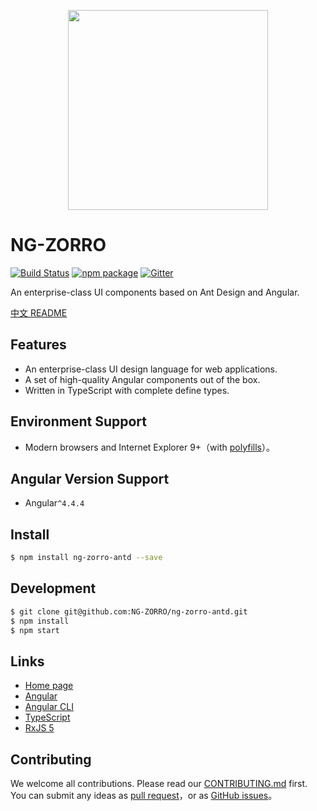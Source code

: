 <p align="center">
  <a href="http://ng.ant.design">
    <img width="320" src="https://ng.ant.design/assets/img/zorro.svg">
  </a>
</p>

# NG-ZORRO
[![Build Status](https://travis-ci.org/NG-ZORRO/ng-zorro-antd.svg?branch=master)](https://travis-ci.org/NG-ZORRO/ng-zorro-antd)
[![npm package](https://img.shields.io/npm/v/ng-zorro-antd.svg)](https://www.npmjs.org/package/ng-zorro-antd)
[![Gitter](https://badges.gitter.im/ng-zorro/ng-zorro-antd.svg)](https://gitter.im/ng-zorro/ng-zorro-antd?utm_source=badge&utm_medium=badge&utm_campaign=pr-badge)

An enterprise-class UI components based on Ant Design and Angular.

[中文 README](README-zh_CN.md)


## Features

- An enterprise-class UI design language for web applications.
- A set of high-quality Angular components out of the box.
- Written in TypeScript with complete define types.

## Environment Support

* Modern browsers and Internet Explorer 9+（with [polyfills](https://v2.angular.io/docs/ts/latest/guide/browser-support.html)）。

## Angular Version Support

* Angular`^4.4.4`


## Install

```bash
$ npm install ng-zorro-antd --save
```

## Development

```bash
$ git clone git@github.com:NG-ZORRO/ng-zorro-antd.git
$ npm install
$ npm start
```


## Links

- [Home page](http://ng.ant.design)
- [Angular](https://angular.io/)
- [Angular CLI](https://cli.angular.io/)
- [TypeScript](https://www.typescriptlang.org/)
- [RxJS 5](https://github.com/ReactiveX/rxjs)


## Contributing

We welcome all contributions. Please read our [CONTRIBUTING.md](https://github.com/NG-ZORRO/ng-zorro-antd/blob/master/CONTRIBUTING.md) first.
You can submit any ideas as [pull request](https://github.com/NG-ZORRO/ng-zorro-antd/pulls)，or as [GitHub issues](https://github.com/NG-ZORRO/ng-zorro-antd/issues)。
